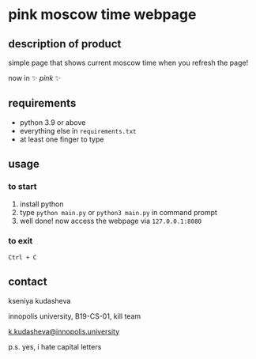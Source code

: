# pink moscow time webpage

## description of product
simple page that shows current moscow time when you refresh the page! 

now in  ✨  _pink_  ✨ 

## requirements
- python 3.9 or above
- everything else in `requirements.txt`
- at least one finger to type

## usage
### to start
1. install python
2. type `python main.py` or `python3 main.py` in command prompt
3. well done! now access the webpage via  `127.0.0.1:8080`

### to exit
 `Ctrl + C` 

## contact
kseniya kudasheva

innopolis university, B19-CS-01, kill team

k.kudasheva@innopolis.university

p.s. yes, i hate capital letters
